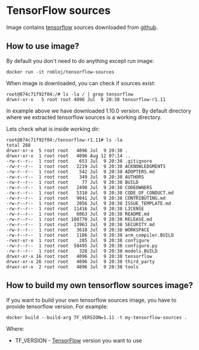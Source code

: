 # TensorFlow sources

Image contains [tensorflow](https://www.tensorflow.org) sources downloaded from [github](https://github.com/tensorflow/tensorflow).

## How to use image?

By default you don't need to do anything except run image:

```
docker run -it robloj/tensorflow-sources
```

When image is downloaded, you can check if sources exist:

```
root@874c71f92f04:/# ls -la / | grep tensorflow
drwxr-xr-x   5 root root 4096 Jul  9 20:38 tensorflow-r1.11
```

In example above we have downloaded 1.10.0 version.
By default directory where we extracted tensorflow sources is a working directory.

Lets check what is inside working dir:

```
root@874c71f92f04:/tensorflow-r1.11# ls -la
total 288
drwxr-xr-x  5 root root   4096 Jul  9 20:38 .
drwxr-xr-x  1 root root   4096 Aug 12 07:14 ..
-rw-r--r--  1 root root    653 Jul  9 20:38 .gitignore
-rw-r--r--  1 root root   2219 Jul  9 20:38 ACKNOWLEDGMENTS
-rw-r--r--  1 root root    542 Jul  9 20:38 ADOPTERS.md
-rw-r--r--  1 root root    349 Jul  9 20:38 AUTHORS
-rw-r--r--  1 root root     77 Jul  9 20:38 BUILD
-rw-r--r--  1 root root   2490 Jul  9 20:38 CODEOWNERS
-rw-r--r--  1 root root   5310 Jul  9 20:38 CODE_OF_CONDUCT.md
-rw-r--r--  1 root root   9041 Jul  9 20:38 CONTRIBUTING.md
-rw-r--r--  1 root root   2056 Jul  9 20:38 ISSUE_TEMPLATE.md
-rw-r--r--  1 root root  11416 Jul  9 20:38 LICENSE
-rw-r--r--  1 root root   6063 Jul  9 20:38 README.md
-rw-r--r--  1 root root 108770 Jul  9 20:38 RELEASE.md
-rw-r--r--  1 root root  13963 Jul  9 20:38 SECURITY.md
-rw-r--r--  1 root root   3610 Jul  9 20:38 WORKSPACE
-rw-r--r--  1 root root   1186 Jul  9 20:38 arm_compiler.BUILD
-rwxr-xr-x  1 root root    285 Jul  9 20:38 configure
-rw-r--r--  1 root root  58495 Jul  9 20:38 configure.py
-rw-r--r--  1 root root    328 Jul  9 20:38 models.BUILD
drwxr-xr-x 16 root root   4096 Jul  9 20:38 tensorflow
drwxr-xr-x 26 root root   4096 Jul  9 20:38 third_party
drwxr-xr-x  2 root root   4096 Jul  9 20:38 tools
```

## How to build my own tensorflow sources image?

If you want to build your own tensorflow sources image, you have to provide tensorflow
version. For example:

```
docker build --build-arg TF_VERSION=1.11 -t my-tensorflow-sources .
```

Where:

- TF_VERSION - [TensorFlow](https://github.com/tensorflow/tensorflow) version you want to use
